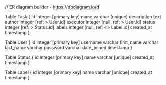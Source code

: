 // ER diagram builder - https://dbdiagram.io/d

Table Task {
  id integer [primary key]
  name varchar [unique]
  description text
  author integer [ref: > User.id]
  executor integer [null, ref: > User.id]
  status integer [ref: > Status.id]
  labels integer [null, ref: <> Label.id]
  created_at timestamp 
}

Table User {
  id integer [primary key]
  username varchar
  first_name varchar
  last_name varchar
  password varchar
  date_joined timestamp
}

Table Status {
  id integer [primary key]
  name varchar [unique]
  created_at timestamp 
}

Table Label {
  id integer [primary key]
  name varchar [unique]
  created_at timestamp 
}
